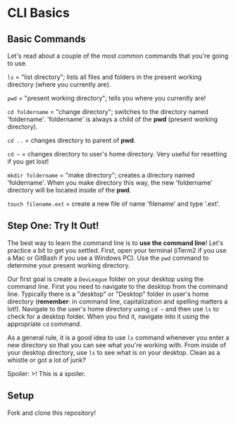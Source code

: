 # CLI Basics

## Basic Commands
Let's read about a couple of the most common commands that you're going to use.

`ls` = "list directory"; lists all files and folders in the present working directory (where you currently are).

`pwd` = "present working directory"; tells you where you currently are!

`cd foldername` = "change directory"; switches to the directory named 'foldername'. 'foldername' is always a child of the __pwd__ (present working directory). 

`cd ..` =  changes directory to parent of __pwd__. 

`cd ~` = changes directory to user's home directory. Very useful for resetting if you get lost!

`mkdir foldername` = "make directory"; creates a directory named 'foldername'. When you make directory this way, the new 'foldername' directory will be located inside of the __pwd__.

`touch filename.ext` = create a new file of name 'filename' and type '.ext'.

## Step One: Try It Out!
The best way to learn the command line is to __use the command line__! Let's practice a bit to get you settled. First, open your terminal (iTerm2 if you use a Mac or GitBash if you use a Windows PC). Use the `pwd` command to determine your present working directory.

Our first goal is create a `DevLeague` folder on your desktop using the command line. First you need to navigate to the desktop from the command line. Typically there is a "desktop" or "Desktop" folder in user's home directory (__remember__: in command line, capitalization and spelling matters a lot!). Navigate to the user's home directory using `cd ~` and then use `ls` to check for a desktop folder. When you find it, navigate into it using the appropriate `cd` command.

As a general rule, it is a good idea to use `ls` command whenever you enter a new directory so that you can see what you're working with. From inside of your desktop directory, use `ls` to see what is on your desktop. Clean as a whistle or got a lot of junk?

Spoiler: >! This is a spoiler.

## Setup

Fork and clone this repository!
